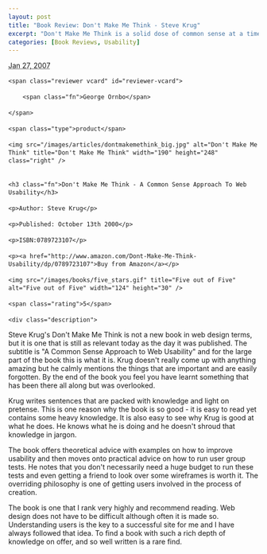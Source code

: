 ```yaml
--- 
layout: post
title: "Book Review: Don't Make Me Think - Steve Krug"
excerpt: "Don't Make Me Think is a solid dose of common sense at a time when hype is back on the Web Design menu. It is a gem of a book that tells you what you already know but too often overlook. "
categories: [Book Reviews, Usability]
---
```

<abbr class="dtreviewed" title="20070127T1100">Jan 27, 2007</abbr>
	
	<span class="reviewer vcard" id="reviewer-vcard">
	
		<span class="fn">George Ornbo</span>
	
	</span>
	
	<span class="type">product</span>
	
	<img src="/images/articles/dontmakemethink_big.jpg" alt="Don't Make Me Think" title="Don't Make Me Think" width="190" height="248" class="right" />
	
	
	<h3 class="fn">Don't Make Me Think - A Common Sense Approach To Web Usability</h3>
	
	<p>Author: Steve Krug</p>
	
	<p>Published: October 13th 2000</p>
	
	<p>ISBN:0789723107</p>
	
	<p><a href="http://www.amazon.com/Dont-Make-Me-Think-Usability/dp/0789723107">Buy from Amazon</a></p>
	
	<img src="/images/books/five_stars.gif" title="Five out of Five" alt="Five out of Five" width="124" height="30" />
	
	<span class="rating">5</span>
	
	<div class="description">
	
<p>Steve Krug's Don't Make Me Think is not a new book in web design terms, but it is one that is still as relevant today as the day it was published. The subtitle is "A Common Sense Approach to Web Usability" and for the large part of the book this is what it is. Krug doesn't really come up with anything amazing but he calmly mentions the things that are important and are easily forgotten. By the end of the book you feel you have learnt something that has been there all along but was overlooked.</p> 

<p>Krug writes sentences that are packed with knowledge and light on pretense. This is one reason why the book is so good - it is easy to read yet contains some heavy knowledge. It is also easy to see why Krug is good at what he does. He knows what he is doing and he doesn't shroud that knowledge in jargon.</p> 


<p>The book offers theoretical advice with examples on how to improve usability and then moves onto practical advice on how to run user group tests. He notes that you don't necessarily need a huge budget to run these tests and even getting a friend to look over some wireframes is worth it. The overriding philosophy is one of getting users involved in the process of creation.</p>

<p>The book is one that I rank very highly and recommend reading. Web design does not have to be difficult although often it is made so. Understanding users is the key to a successful site for me and I have always followed that idea. To find a book with such a rich depth of knowledge on offer, and so well written is a rare find.</p> 
	</div>
</div>
